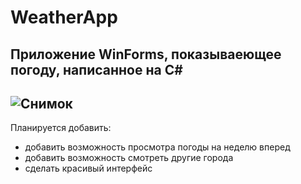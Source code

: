 # WeatherApp
Приложение WinForms, показываеющее погоду, написанное на C#
--
![Снимок](https://github.com/RudovEgor/WeatherApp/assets/91718087/ede8490b-e914-4c8e-ba6a-a405ad6e5fbb)
--
Планируется добавить:
- добавить возможность просмотра погоды на неделю вперед
- добавить возможность смотреть другие города
- сделать красивый интерфейс


